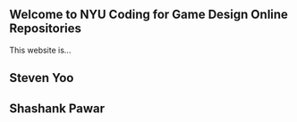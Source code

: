 ## Welcome to NYU Coding for Game Design Online Repositories

This website is...

## Steven Yoo
## Shashank Pawar
